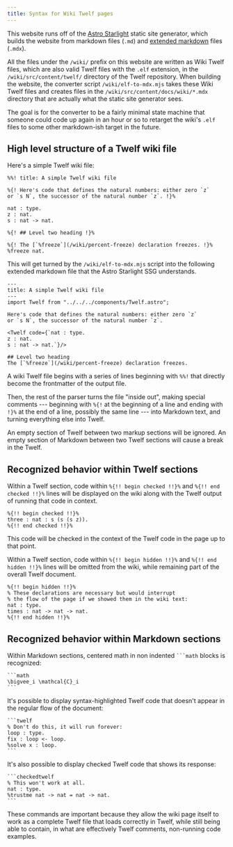 ```yaml
---
title: Syntax for Wiki Twelf pages
---
```


This website runs off of the [Astro Starlight](https://starlight.astro.build/)
static site generator, which builds the website from markdown files (`.md`)
and [extended markdown](https://mdxjs.com/) files (`.mdx`).

All the files under the `/wiki/` prefix on this website are written as
Wiki Twelf files, which are also valid Twelf files with the `.elf` extension,
in the `/wiki/src/content/twelf/` directory of the Twelf repository. When
building the website, the converter script `/wiki/elf-to-mdx.mjs` takes these
Wiki Twelf files and creates files in the `/wiki/src/content/docs/wiki/*.mdx`
directory that are actually what the static site generator sees.

The goal is for the converter to be a fairly minimal state machine that
someone could code up again in an hour or so to retarget the wiki's `.elf`
files to some other markdown-ish target in the future.

## High level structure of a Twelf wiki file

Here's a simple Twelf wiki file:

    %%! title: A simple Twelf wiki file

    %{! Here's code that defines the natural numbers: either zero `z`
    or `s N`, the successor of the natural number `z`. !}%

    nat : type.
    z : nat.
    s : nat -> nat.

    %{! ## Level two heading !}%

    %{! The [`%freeze`](/wiki/percent-freeze) declaration freezes. !}%
    %freeze nat.

This will get turned by the `/wiki/elf-to-mdx.mjs` script into the following
extended markdown file that the Astro Starlight SSG understands.

    ---
    title: A simple Twelf wiki file
    ---
    import Twelf from "../../../components/Twelf.astro";

    Here's code that defines the natural numbers: either zero `z`
    or `s N`, the successor of the natural number `z`.

    <Twelf code={`nat : type.
    z : nat.
    s : nat -> nat.`}/>

    ## Level two heading
    The [`%freeze`](/wiki/percent-freeze) declaration freezes.

A wiki Twelf file begins with a series of lines beginning with `%%!` that
directly become the frontmatter of the output file.

Then, the rest of the parser turns the file "inside out", making special
comments --- beginning with `%{!` at the beginning of a line and ending with
`!}%` at the end of a line, possibly the same line --- into Markdown text, and
turning everything else into Twelf.

An empty section of Twelf between two markup sections will be ignored. An
empty section of Markdown between two Twelf sections will cause a break
in the Twelf.

## Recognized behavior within Twelf sections

Within a Twelf section, code within `%{!! begin checked !!}%` and
`%{!! end checked !!}%` lines will be displayed on the wiki along with
the Twelf output of running that code in context.

    %{!! begin checked !!}%
    three : nat : s (s (s z)).
    %{!! end checked !!}%

This code will be checked in the context of the Twelf code in the page up to
that point.

Within a Twelf section, code within `%{!! begin hidden !!}%` and
`%{!! end hidden !!}%` lines will be omitted from the wiki, while remaining
part of the overall Twelf document.

    %{!! begin hidden !!}%
    % These declarations are necessary but would interrupt
    % the flow of the page if we showed them in the wiki text:
    nat : type.
    times : nat -> nat -> nat.
    %{!! end hidden !!}%

## Recognized behavior within Markdown sections

Within Markdown sections, centered math in non indented ` ```math `
blocks is recognized:

    ```math
    \bigvee_i \mathcal{C}_i
    ```

It's possible to display syntax-highlighted Twelf code that doesn't appear
in the regular flow of the document:

    ```twelf
    % Don't do this, it will run forever:
    loop : type.
    fix : loop <- loop.
    %solve x : loop.
    ```

It's also possible to display checked Twelf code that shows its response:

    ```checkedtwelf
    % This won't work at all.
    nat : type.
    %trustme nat -> nat = nat -> nat.
    ```

These commands are important because they allow the wiki page itself to work
as a complete Twelf file that loads correctly in Twelf, while still being
able to contain, in what are effectively Twelf comments, non-running
code examples.
